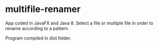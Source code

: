 # multifile-renamer
App coded in JavaFX and Java 8. Select a file or multiple file in order to rename according to a pattern.

Program compiled in dist folder.
